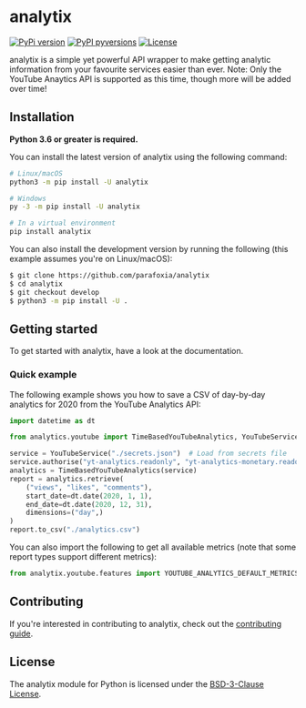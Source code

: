 # analytix

[![PyPi version](https://img.shields.io/pypi/v/analytix.svg)](https://pypi.python.org/pypi/analytix/) [![PyPI pyversions](https://img.shields.io/pypi/pyversions/analytix.svg)](https://pypi.python.org/pypi/analytix/) [![License](https://img.shields.io/github/license/parafoxia/analytix.svg)](https://github.com/parafoxia/analytix/blob/main/LICENSE)

analytix is a simple yet powerful API wrapper to make getting analytic information from your favourite services easier than ever. Note: Only the YouTube Anaytics API is supported as this time, though more will be added over time!

## Installation

**Python 3.6 or greater is required.**

You can install the latest version of analytix using the following command:

```bash
# Linux/macOS
python3 -m pip install -U analytix

# Windows
py -3 -m pip install -U analytix

# In a virtual environment
pip install analytix
```

You can also install the development version by running the following (this example assumes you're on Linux/macOS):

```bash
$ git clone https://github.com/parafoxia/analytix
$ cd analytix
$ git checkout develop
$ python3 -m pip install -U .
```

## Getting started

To get started with analytix, have a look at the documentation.

### Quick example

The following example shows you how to save a CSV of day-by-day analytics for 2020 from the YouTube Analytics API:

```py
import datetime as dt

from analytics.youtube import TimeBasedYouTubeAnalytics, YouTubeService

service = YouTubeService("./secrets.json")  # Load from secrets file
service.authorise("yt-analytics.readonly", "yt-analytics-monetary.readonly")
analytics = TimeBasedYouTubeAnalytics(service)
report = analytics.retrieve(
    ("views", "likes", "comments"),
    start_date=dt.date(2020, 1, 1),
    end_date=dt.date(2020, 12, 31),
    dimensions=("day",)
)
report.to_csv("./analytics.csv")
```

You can also import the following to get all available metrics (note that some report types support different metrics):

```py
from analytix.youtube.features import YOUTUBE_ANALYTICS_DEFAULT_METRICS
```

## Contributing

If you're interested in contributing to analytix, check out the [contributing guide](https://github.com/parafoxia/analytix/blob/main/CONTRIBUTING.md).

## License

The analytix module for Python is licensed under the [BSD-3-Clause License](https://github.com/parafoxia/analytix/blob/main/LICENSE).
